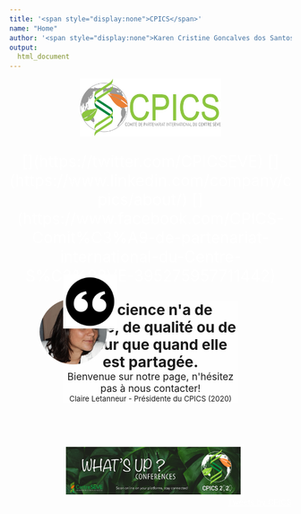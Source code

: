 ```yaml
---
title: '<span style="display:none">CPICS</span>'
name: "Home"
author: '<span style="display:none">Karen Cristine Goncalves dos Santos</span>'
output:
  html_document
---
```

<head>
<link rel="apple-touch-icon" sizes="180x180" href="../apple-touch-icon.png">
<link rel="icon" type="image/png" sizes="32x32" href="../favicon-32x32.png">
<link rel="icon" type="image/png" sizes="16x16" href="../favicon-16x16.png">
<link rel="manifest" href="../site.webmanifest">
<link rel="mask-icon" href="../safari-pinned-tab.svg" color="#5bbad5">
<meta name="msapplication-TileColor" content="#da532c">
<meta name="theme-color" content="#ffffff">
<meta charset="utf-8">

<meta name="viewport" content="width=device-width, initial-scale=1">
<link rel="stylesheet" href="./column_text_style.css">
<style>
a {
color: #ffffff
}
a.twitter-timeline {
margin-left: auto;
margin-right: auto;

}

.main-container{max-height: 1080px; max-width: 1492px;}
body {
width: 80%;
background-size: cover;
background-repeat: no-repeat;
margin-left: auto; margin-right: auto;
background-image: url('./images/background/kristina-paukshtite.jpg'); 
}
.resize {
border-style: solid;
border-width: 0px 10vw;
border-color: rgba(255, 255, 255, 0)
}
.avatar {
min-width: 50px;
margin-left: -15%; 
margin-top: -3%; 
vertical-align: middle;
border-radius: 50%;
border-width: 5px;
border-style: solid;
border-color: rgba(255, 255, 255, 0.7);
max-width: 12.5vw;
position: absolute; 
z-index: 2

}
.quote {
min-width: 40px;margin-top: -15%; margin-left:-0.1%; width:10vw; position: absolute; z-index: 1
}

.resize1 {
padding: 5% 13% 5% 23%; text-align: center;
}

@media screen and (max-width: 991px) {
.quote {
margin-top: -8%; margin-left:-1%; position: absolute; z-index: 1
}
.avatar {
margin-left: -10%; 
margin-top: -0.1%; 
position: absolute; 
z-index: 2
}
.resize {
border-style: hidden;
border-width: 0px 5vw;
border-color: rgba(255, 255, 255, 0)
}
.twitter-timeline {
margin-left: auto;
margin-right: auto;
data-height: 300px
}
} 
</style>

</head>
<script src="https://kit.fontawesome.com/0af1a424a5.js" crossorigin="anonymous"></script>


<div class="container-fluid">

<div class="row">
<center>
<img style="display: block; margin-left: auto; margin-right:auto" src="./images/logos/Logo-CPICS_White_1.png" alt="CPICS logo" class="center" width="50%">
<span> <p style="color: #ffffff; font-size: 2em; text-align:center;display: block; margin-left: auto; margin-right:auto"> [<i class="fab fa-twitter"></i>](https://twitter.com/CPICSEVE) [<i class="fab fa-linkedin-in"></i>](https://www.linkedin.com/company/cpics/about/) [<i class="fab fa-facebook"></i>](https://www.facebook.com/CPICS-Comit%C3%A9-de-partenariat-international-du-Centre-S%C3%88VE-395275957711442) <a  href = "mailto:cpicseve@gmail.com"><i class="fas fa-envelope" align="center" style="font-size:24px"></i></a> </p></span>
</center>
</div>    

<div class="row mx-0 no-gutters">



<div class="col-md-9 resize">
<div class="row mx-0 no-gutters">

<div class="col-md-12 px-0" style="font-size: 1.25em; background-color: rgba(255, 255, 255, 0.7); background-size: cover; position: relative"> 
<img class="quote" src="./images/logos/quote_mark.svg" alt="quotes">

<img src="./images/comite photos/President-2020_Claire.png" alt="President 2020 - Claire Letanneur" class="avatar">
<div class="resize1">
<div style="font-size: 1.5em; font-weight: bold"><center>La science n'a de beauté, de qualité ou de valeur que quand elle est partagée.</center></div>

<div style="font-size: 1em;"><center>Bienvenue sur notre page, n'hésitez pas à nous contacter!</center></div>

<div style="font-size: 0.75em"><center>Claire Letanneur - Présidente du CPICS (2020)</center></div>
</div>

</div>    
    
<div class="col-md-12" style="padding: 2em 0em 2em 0em;">&nbsp;</div> 
<div class="col-md-12" >
<img src="./images/whats up 2020/whatsup_conferences_en.png" alt="Banner for whats up conferences" class="center" style="display: block;position: static; border-width: 5px; border-style: solid; border-color: rgba(255, 255, 255, 0.7);">

</div> 
  
  </div>    
  </div>    

<div class="col-md-3" style="border-radius: 0.5; float: right">
<a class="twitter-timeline" data-height=800px href="https://twitter.com/CPICSEVE?ref_src=twsrc%5Etfw">Tweets by CPICS</a> <script async src="https://platform.twitter.com/widgets.js" charset="utf-8"></script>
</div>

</div>  

</div>    
